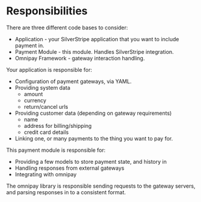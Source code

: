 # Responsibilities

There are three different code bases to consider:

 * Application - your SilverStripe application that you want to include payment in.
 * Payment Module - this module. Handles SilverStripe integration.
 * Omnipay Framework - gateway interaction handling.

Your application is responsible for:
* Configuration of payment gateways, via YAML.
* Providing system data
    * amount
    * currency
    * return/cancel urls
* Providing customer data (depending on gateway requirements)
    * name
    * address for billing/shipping
    * credit card details
* Linking one, or many payments to the thing you want to pay for.

This payment module is responsible for:
* Providing a few models to store payment state, and history in
* Handling responses from external gateways
* Integrating with omnipay

The omnipay library is responsible sending requests to the gateway servers, and parsing responses in to a consistent format.